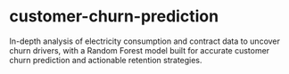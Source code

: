 # customer-churn-prediction
In-depth analysis of electricity consumption and contract data to uncover churn drivers, with a Random Forest model built for accurate customer churn prediction and actionable retention strategies.
